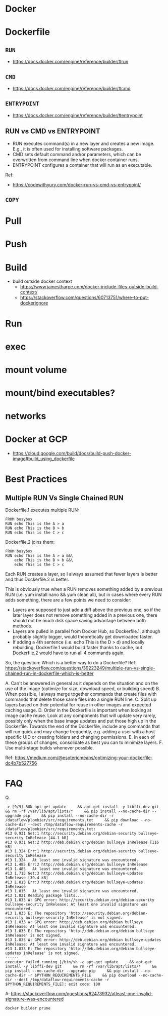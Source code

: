 # Docker

# Dockerfile

## `RUN`

- https://docs.docker.com/engine/reference/builder/#run

## `CMD`

- https://docs.docker.com/engine/reference/builder/#cmd

## `ENTRYPOINT`

- https://docs.docker.com/engine/reference/builder/#entrypoint

## RUN vs CMD vs ENTRYPOINT


- RUN executes command(s) in a new layer and creates a new image. E.g., it is often used for installing software packages.
- CMD sets default command and/or parameters, which can be overwritten from command line when docker container runs.
- ENTRYPOINT configures a container that will run as an executable.

Ref:

- https://codewithyury.com/docker-run-vs-cmd-vs-entrypoint/

## `COPY`

# Pull

# Push

# Build
- build outside docker context
    - https://www.jamestharpe.com/docker-include-files-outside-build-context/
    - https://stackoverflow.com/questions/60713751/where-to-put-dockerignore

# Run

# exec

# mount volume

# mount/bind executables?

# networks

# Docker at GCP
- https://cloud.google.com/build/docs/build-push-docker-image#build_using_dockerfile

# Best Practices

## Multiple RUN Vs Single Chained RUN


Dockerfile.1 executes multiple RUN:

```docker
FROM busybox
RUN echo This is the A > a
RUN echo This is the B > b
RUN echo This is the C > c
```

Dockerfile.2 joins them:

```docker
FROM busybox
RUN echo This is the A > a &&\
    echo This is the B > b &&\
    echo This is the C > c
```

Each RUN creates a layer, so I always assumed that fewer layers is better and thus Dockerfile.2 is better.

This is obviously true when a RUN removes something added by a previous RUN (i.e. yum install nano && yum clean all), but in cases where every RUN adds something, there are a few points we need to consider:

- Layers are supposed to just add a diff above the previous one, so if the later layer does not remove something added in a previous one, there should not be much disk space saving advantage between both methods.
- Layers are pulled in parallel from Docker Hub, so Dockerfile.1, although probably slightly bigger, would theoretically get downloaded faster.
- If adding a 4th sentence (i.e. echo This is the D > d) and locally rebuilding, Dockerfile.1 would build faster thanks to cache, but Dockerfile.2 would have to run all 4 commands again.

So, the question: Which is a better way to do a Dockerfile?
Ref: https://stackoverflow.com/questions/39223249/multiple-run-vs-single-chained-run-in-dockerfile-which-is-better

A. Can't be answered in general as it depends on the situation and on the use of the image (optimize for size, download speed, or building speed) 
B. When possible, I always merge together commands that create files with commands that delete those same files into a single RUN line.
C. Split up layers based on their potential for reuse in other images and expected caching usage.
D. Order in the Dockerfile is important when looking at image cache reuse. Look at any components that will update very rarely, possibly only when the base image updates and put those high up in the Dockerfile. Towards the end of the Dockerfile, include any commands that will run quick and may change frequently, e.g. adding a user with a host specific UID or creating folders and changing permissions.
E. In each of these groups of changes, consolidate as best you can to minimize layers.
F. Use multi-stage builds whenever possible.

Ref: https://medium.com/@esotericmeans/optimizing-your-dockerfile-dc4b7b527756

# FAQ

Q.

```
 > [9/9] RUN apt-get update     && apt-get install -y libffi-dev git     && rm -rf /var/lib/apt/lists/*     && pip install --no-cache-dir --upgrade pip     && pip install --no-cache-dir -r /dataflow/plombier/src/requirements.txt     && pip download --no-cache-dir --dest /tmp/dataflow-requirements-cache -r /dataflow/plombier/src/requirements.txt:
#13 0.931 Get:1 http://security.debian.org/debian-security bullseye-security InRelease [44.1 kB]
#13 0.931 Get:2 http://deb.debian.org/debian bullseye InRelease [116 kB]
#13 1.324 Err:1 http://security.debian.org/debian-security bullseye-security InRelease
#13 1.324   At least one invalid signature was encountered.
#13 1.485 Err:2 http://deb.debian.org/debian bullseye InRelease
#13 1.485   At least one invalid signature was encountered.
#13 1.715 Get:3 http://deb.debian.org/debian bullseye-updates InRelease [39.4 kB]
#13 1.815 Err:3 http://deb.debian.org/debian bullseye-updates InRelease
#13 1.815   At least one invalid signature was encountered.
#13 1.821 Reading package lists...
#13 1.833 W: GPG error: http://security.debian.org/debian-security bullseye-security InRelease: At least one invalid signature was encountered.
#13 1.833 E: The repository 'http://security.debian.org/debian-security bullseye-security InRelease' is not signed.
#13 1.833 W: GPG error: http://deb.debian.org/debian bullseye InRelease: At least one invalid signature was encountered.
#13 1.833 E: The repository 'http://deb.debian.org/debian bullseye InRelease' is not signed.
#13 1.833 W: GPG error: http://deb.debian.org/debian bullseye-updates InRelease: At least one invalid signature was encountered.
#13 1.833 E: The repository 'http://deb.debian.org/debian bullseye-updates InRelease' is not signed.
------
executor failed running [/bin/sh -c apt-get update     && apt-get install -y libffi-dev git     && rm -rf /var/lib/apt/lists/*     && pip install --no-cache-dir --upgrade pip     && pip install --no-cache-dir -r $PYTHON_REQUIREMENTS_FILE     && pip download --no-cache-dir --dest /tmp/dataflow-requirements-cache -r $PYTHON_REQUIREMENTS_FILE]: exit code: 100
```

A: https://stackoverflow.com/questions/62473932/atleast-one-invalid-signature-was-encountered

```
docker builder prune
```
